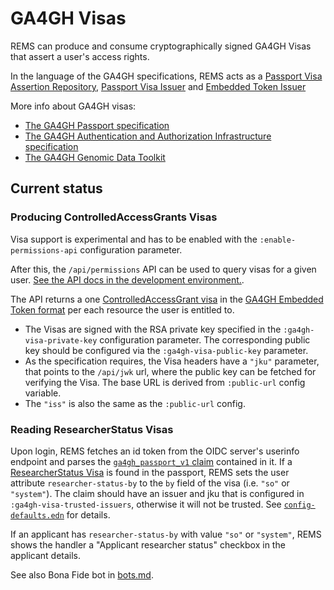 # GA4GH Visas

REMS can produce and consume cryptographically signed GA4GH Visas that
assert a user's access rights.

In the language of the GA4GH specifications, REMS acts as a
[Passport Visa Assertion Repository](https://github.com/ga4gh-duri/ga4gh-duri.github.io/blob/master/researcher_ids/ga4gh_passport_v1.md#passport-visa-assertion-repository),
[Passport Visa Issuer](https://github.com/ga4gh-duri/ga4gh-duri.github.io/blob/master/researcher_ids/ga4gh_passport_v1.md#passport-visa-issuer)
and
[Embedded Token Issuer](https://github.com/ga4gh/data-security/blob/master/AAI/AAIConnectProfile.md#conformance-for-embedded-token-issuers)

More info about GA4GH visas:
- [The GA4GH Passport specification](https://github.com/ga4gh-duri/ga4gh-duri.github.io/blob/master/researcher_ids/ga4gh_passport_v1.md)
- [The GA4GH Authentication and Authorization Infrastructure specification](https://github.com/ga4gh/data-security/blob/master/AAI/AAIConnectProfile.md)
- [The GA4GH Genomic Data Toolkit](https://www.ga4gh.org/genomic-data-toolkit/)

## Current status

### Producing ControlledAccessGrants Visas

Visa support is experimental and has to be enabled with the `:enable-permissions-api` configuration parameter.

After this, the `/api/permissions` API can be used to query visas for a given user.
[See the API docs in the development environment.](https://rems-dev.2.rahtiapp.fi/swagger-ui/index.html#/permissions).

The API returns a one
[ControlledAccessGrant visa](https://github.com/ga4gh-duri/ga4gh-duri.github.io/blob/master/researcher_ids/ga4gh_passport_v1.md#controlledaccessgrants)
in the
[GA4GH Embedded Token format](https://github.com/ga4gh/data-security/blob/master/AAI/AAIConnectProfile.md#embedded-token-issued-by-embedded-token-issuer)
per each resource the user is entitled to. 

- The Visas are signed with the RSA private key specified in the `:ga4gh-visa-private-key`
configuration parameter. The corresponding public key should be
configured via the `:ga4gh-visa-public-key` parameter. 
- As the specification requires, the Visa headers have a `"jku"` parameter,
that points to the `/api/jwk` url, where the public key can be fetched for verifying the Visa. The base URL is derived from `:public-url` config variable. 
- The `"iss"` is also the same as the `:public-url` config.

### Reading ResearcherStatus Visas

Upon login, REMS fetches an id token from the OIDC server's userinfo
endpoint and parses the
[`ga4gh_passport_v1` claim](https://github.com/ga4gh-duri/ga4gh-duri.github.io/blob/master/researcher_ids/ga4gh_passport_v1.md#passport-claim)
contained in it. If a
[ResearcherStatus Visa](https://github.com/ga4gh-duri/ga4gh-duri.github.io/blob/master/researcher_ids/ga4gh_passport_v1.md#researcherstatus)
is found in the passport, REMS sets the user attribute
`researcher-status-by` to the `by` field of the visa (i.e. `"so"` or
`"system"`). The claim should have an issuer and jku that is configured 
in `:ga4gh-visa-trusted-issuers`, otherwise it will not be trusted. 
See [`config-defaults.edn`](../resources/config-defaults.edn) for details.

If an applicant has `researcher-status-by` with value `"so"` or
`"system"`, REMS shows the handler a "Applicant researcher status"
checkbox in the applicant details.

See also Bona Fide bot in [bots.md](bots.md).
